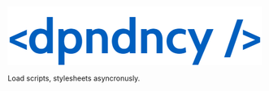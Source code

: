 ![dpndncy](https://github.com/rascm/dpndncy/blob/main/img/logo.png)

Load scripts, stylesheets asyncronusly.
